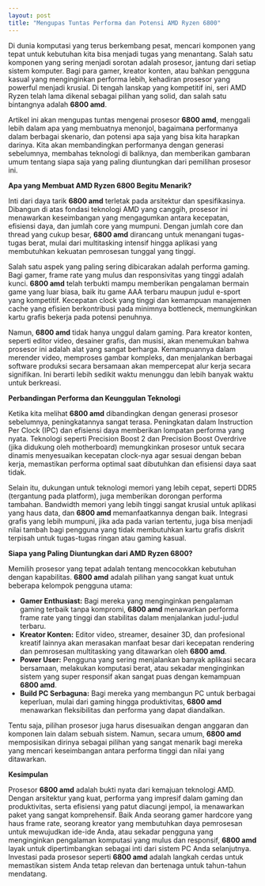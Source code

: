 ```yaml
---
layout: post
title: "Mengupas Tuntas Performa dan Potensi AMD Ryzen 6800"
---
```


Di dunia komputasi yang terus berkembang pesat, mencari komponen yang tepat untuk kebutuhan kita bisa menjadi tugas yang menantang. Salah satu komponen yang sering menjadi sorotan adalah prosesor, jantung dari setiap sistem komputer. Bagi para gamer, kreator konten, atau bahkan pengguna kasual yang menginginkan performa lebih, kehadiran prosesor yang powerful menjadi krusial. Di tengah lanskap yang kompetitif ini, seri AMD Ryzen telah lama dikenal sebagai pilihan yang solid, dan salah satu bintangnya adalah **6800 amd**.

Artikel ini akan mengupas tuntas mengenai prosesor **6800 amd**, menggali lebih dalam apa yang membuatnya menonjol, bagaimana performanya dalam berbagai skenario, dan potensi apa saja yang bisa kita harapkan darinya. Kita akan membandingkan performanya dengan generasi sebelumnya, membahas teknologi di baliknya, dan memberikan gambaran umum tentang siapa saja yang paling diuntungkan dari pemilihan prosesor ini.

**Apa yang Membuat AMD Ryzen 6800 Begitu Menarik?**

Inti dari daya tarik **6800 amd** terletak pada arsitektur dan spesifikasinya. Dibangun di atas fondasi teknologi AMD yang canggih, prosesor ini menawarkan keseimbangan yang mengagumkan antara kecepatan, efisiensi daya, dan jumlah core yang mumpuni. Dengan jumlah core dan thread yang cukup besar, **6800 amd** dirancang untuk menangani tugas-tugas berat, mulai dari multitasking intensif hingga aplikasi yang membutuhkan kekuatan pemrosesan tunggal yang tinggi.

Salah satu aspek yang paling sering dibicarakan adalah performa gaming. Bagi gamer, frame rate yang mulus dan responsivitas yang tinggi adalah kunci. **6800 amd** telah terbukti mampu memberikan pengalaman bermain game yang luar biasa, baik itu game AAA terbaru maupun judul e-sport yang kompetitif. Kecepatan clock yang tinggi dan kemampuan manajemen cache yang efisien berkontribusi pada minimnya bottleneck, memungkinkan kartu grafis bekerja pada potensi penuhnya.

Namun, **6800 amd** tidak hanya unggul dalam gaming. Para kreator konten, seperti editor video, desainer grafis, dan musisi, akan menemukan bahwa prosesor ini adalah alat yang sangat berharga. Kemampuannya dalam merender video, memproses gambar kompleks, dan menjalankan berbagai software produksi secara bersamaan akan mempercepat alur kerja secara signifikan. Ini berarti lebih sedikit waktu menunggu dan lebih banyak waktu untuk berkreasi.

**Perbandingan Performa dan Keunggulan Teknologi**

Ketika kita melihat **6800 amd** dibandingkan dengan generasi prosesor sebelumnya, peningkatannya sangat terasa. Peningkatan dalam Instruction Per Clock (IPC) dan efisiensi daya memberikan lompatan performa yang nyata. Teknologi seperti Precision Boost 2 dan Precision Boost Overdrive (jika didukung oleh motherboard) memungkinkan prosesor untuk secara dinamis menyesuaikan kecepatan clock-nya agar sesuai dengan beban kerja, memastikan performa optimal saat dibutuhkan dan efisiensi daya saat tidak.

Selain itu, dukungan untuk teknologi memori yang lebih cepat, seperti DDR5 (tergantung pada platform), juga memberikan dorongan performa tambahan. Bandwidth memori yang lebih tinggi sangat krusial untuk aplikasi yang haus data, dan **6800 amd** memanfaatkannya dengan baik. Integrasi grafis yang lebih mumpuni, jika ada pada varian tertentu, juga bisa menjadi nilai tambah bagi pengguna yang tidak membutuhkan kartu grafis diskrit terpisah untuk tugas-tugas ringan atau gaming kasual.

**Siapa yang Paling Diuntungkan dari AMD Ryzen 6800?**

Memilih prosesor yang tepat adalah tentang mencocokkan kebutuhan dengan kapabilitas. **6800 amd** adalah pilihan yang sangat kuat untuk beberapa kelompok pengguna utama:

*   **Gamer Enthusiast:** Bagi mereka yang menginginkan pengalaman gaming terbaik tanpa kompromi, **6800 amd** menawarkan performa frame rate yang tinggi dan stabilitas dalam menjalankan judul-judul terbaru.
*   **Kreator Konten:** Editor video, streamer, desainer 3D, dan profesional kreatif lainnya akan merasakan manfaat besar dari kecepatan rendering dan pemrosesan multitasking yang ditawarkan oleh **6800 amd**.
*   **Power User:** Pengguna yang sering menjalankan banyak aplikasi secara bersamaan, melakukan komputasi berat, atau sekadar menginginkan sistem yang super responsif akan sangat puas dengan kemampuan **6800 amd**.
*   **Build PC Serbaguna:** Bagi mereka yang membangun PC untuk berbagai keperluan, mulai dari gaming hingga produktivitas, **6800 amd** menawarkan fleksibilitas dan performa yang dapat diandalkan.

Tentu saja, pilihan prosesor juga harus disesuaikan dengan anggaran dan komponen lain dalam sebuah sistem. Namun, secara umum, **6800 amd** memposisikan dirinya sebagai pilihan yang sangat menarik bagi mereka yang mencari keseimbangan antara performa tinggi dan nilai yang ditawarkan.

**Kesimpulan**

Prosesor **6800 amd** adalah bukti nyata dari kemajuan teknologi AMD. Dengan arsitektur yang kuat, performa yang impresif dalam gaming dan produktivitas, serta efisiensi yang patut diacungi jempol, ia menawarkan paket yang sangat komprehensif. Baik Anda seorang gamer hardcore yang haus frame rate, seorang kreator yang membutuhkan daya pemrosesan untuk mewujudkan ide-ide Anda, atau sekadar pengguna yang menginginkan pengalaman komputasi yang mulus dan responsif, **6800 amd** layak untuk dipertimbangkan sebagai inti dari sistem PC Anda selanjutnya. Investasi pada prosesor seperti **6800 amd** adalah langkah cerdas untuk memastikan sistem Anda tetap relevan dan bertenaga untuk tahun-tahun mendatang.
